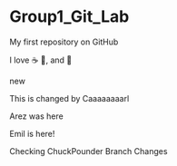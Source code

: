 # Group1_Git_Lab

My first repository on GitHub

I love :coffee: :pizza:, and :dancer:

new

This is changed by Caaaaaaaarl

Arez was here

Emil is here!

Checking ChuckPounder Branch Changes